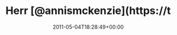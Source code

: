 ---
retweeted: false
source: <a href="http://itunes.apple.com/us/app/twitter/id409789998?mt=12" rel="nofollow">Twitter
  for Mac</a>
entities:
  hashtags: []
  symbols: []
  user_mentions:
  - name: Daniel Lohse
    screen_name: annismckenzie
    indices:
    - '5'
    - '19'
    id_str: '8489592'
    id: '8489592'
  - name: SproutCore Project
    screen_name: SproutCore
    indices:
    - '47'
    - '58'
    id_str: '197500867'
    id: '197500867'
  urls: []
display_text_range:
- '0'
- '101'
favorite_count: '1'
id_str: '65845350828748800'
truncated: false
retweet_count: '0'
id: '65845350828748800'
created_at: Wed May 04 18:28:49 +0000 2011
favorited: false
full_text: Herr [@annismckenzie](https://twitter.com/annismckenzie) führt im Laientheater
  eine [@sproutcore](https://twitter.com/sproutcore) statechart auf. Ich rieche den
  Feierabend.
lang: de
tags:
- pesos:twitter
date: '2011-05-04T18:28:49+00:00'
src: https://twitter.com/bascht/status/65845350828748800
original_url: https://twitter.com/bascht/status/65845350828748800
type: twitter_tweet
text: Herr [@annismckenzie](https://twitter.com/annismckenzie) führt im Laientheater
  eine [@sproutcore](https://twitter.com/sproutcore) statechart auf. Ich rieche den
  Feierabend.
title: Herr [@annismckenzie](https://t

---